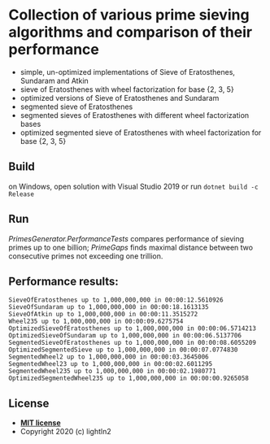 # Collection of various prime sieving algorithms and comparison of their performance

- simple, un-optimized implementations of Sieve of Eratosthenes, Sundaram and Atkin
- sieve of Eratosthenes with wheel factorization for base {2, 3, 5}
- optimized versions of Sieve of Eratosthenes and Sundaram
- segmented sieve of Eratosthenes
- segmented sieves of Eratosthenes with different wheel factorization bases
- optimized segmented sieve of Eratosthenes with wheel factorization for base {2, 3, 5}

## Build
on Windows, open solution with Visual Studio 2019 or run `dotnet build -c Release`

## Run
*PrimesGenerator.PerformanceTests* compares performance of sieving primes up to one billion;
*PrimeGaps* finds maximal distance between two consecutive primes not exceeding one trillion.

## Performance results:
```
SieveOfEratosthenes up to 1,000,000,000 in 00:00:12.5610926
SieveOfSundaram up to 1,000,000,000 in 00:00:18.1613135
SieveOfAtkin up to 1,000,000,000 in 00:00:11.3515272
Wheel235 up to 1,000,000,000 in 00:00:09.6275754
OptimizedSieveOfEratosthenes up to 1,000,000,000 in 00:00:06.5714213
OptimizedSieveOfSundaram up to 1,000,000,000 in 00:00:06.5137706
SegmentedSieveOfEratosthenes up to 1,000,000,000 in 00:00:08.6055209
OptimizedSegmentedSieve up to 1,000,000,000 in 00:00:07.0774830
SegmentedWheel2 up to 1,000,000,000 in 00:00:03.3645006
SegmentedWheel23 up to 1,000,000,000 in 00:00:02.6011295
SegmentedWheel235 up to 1,000,000,000 in 00:00:02.1980771
OptimizedSegmentedWheel235 up to 1,000,000,000 in 00:00:00.9265058
```
## License

- **[MIT license](https://github.com/lightln2/Primes/license.txt)**
- Copyright 2020 (c) lightln2
